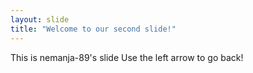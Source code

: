 ```yaml
---
layout: slide
title: "Welcome to our second slide!"
---
```

This is nemanja-89's slide
Use the left arrow to go back!
